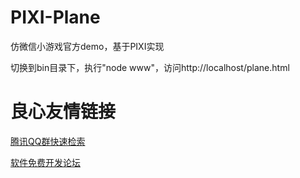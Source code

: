 ﻿# PIXI-Plane
仿微信小游戏官方demo，基于PIXI实现

切换到bin目录下，执行"node www"，访问http://localhost/plane.html

 # 良心友情链接

[腾讯QQ群快速检索](http://u.720life.cn/s/8cf73f7c)

[软件免费开发论坛](http://u.720life.cn/s/bbb01dc0)